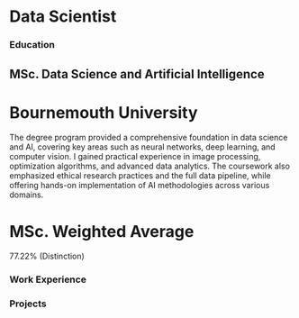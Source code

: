 # Data Scientist

### Education
## MSc. Data Science and Artificial Intelligence
# Bournemouth University
The degree program provided a comprehensive foundation in data science and AI, covering key areas such as neural networks, deep learning, and computer vision. I gained practical experience in image processing, optimization algorithms, and advanced data analytics. The coursework also emphasized ethical research practices and the full data pipeline, while offering hands-on implementation of AI methodologies across various domains.
# MSc. Weighted Average
77.22% (Distinction)

### Work Experience

### Projects
